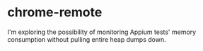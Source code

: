 # chrome-remote

I'm exploring the possibility of monitoring Appium tests' memory consumption without pulling entire heap dumps down.
